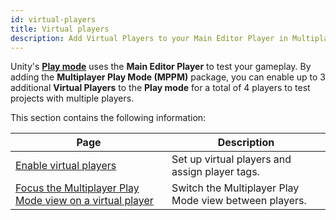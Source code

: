 ```yaml
---
id: virtual-players
title: Virtual players
description: Add Virtual Players to your Main Editor Player in Multiplayer Play Mode.
---
```


Unity's [**Play mode**](https://docs.unity3d.com/Manual/GameView.html) uses the **Main Editor Player** to test your gameplay. By adding the **Multiplayer Play Mode (MPPM)** package, you can enable up to 3 additional **Virtual Players** to the **Play mode** for a total of 4 players to test projects with multiple players.

This section contains the following information:

<!--
<div className="table-columns-plain" >
| Page | Description |
</div>
-->

| **Page**                                              | **Description**                                        |
|-|-|
| [Enable virtual players](../virtual-players/virtual-players-enable)   | Set up virtual players and assign player tags.         |
| [Focus the Multiplayer Play Mode view on a virtual player](../virtual-players/virtual-players-focus) | Switch the Multiplayer Play Mode view between players. |

